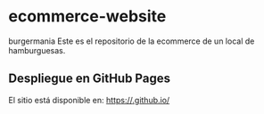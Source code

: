 # ecommerce-website
burgermania
Este es el repositorio de la ecommerce de un local de hamburguesas.

## Despliegue en GitHub Pages

El sitio está disponible en: [https://<marquitoosvv>.github.io/<ecommerce-website>](https://<tu-usuario>.github.io/<nombre-del-repositorio>)
